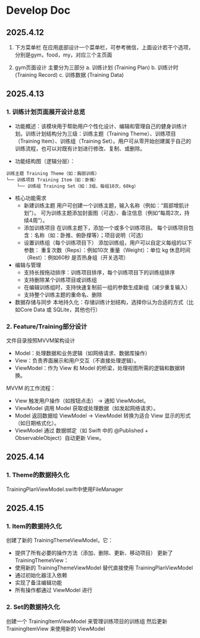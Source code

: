 # Develop Doc
## 2025.4.12
1. 下方菜单栏
   在应用底部设计一个菜单栏，可参考微信，上面设计若干个选项，分别是gym，food，my，对应三个主页面

2. gym页面设计
   主要分为三部分
   a. 训练计划 (Training Plan)
   b. 训练计时 (Training Record)
   c. 训练数据 (Training Data)

## 2025.4.13
### 1. 训练计划页面展开设计总览
- 功能概述：该模块用于帮助用户个性化设计、编辑和管理自己的健身训练计划。训练计划结构分为三级：训练主题（Training Theme）、训练项目（Training Item）、训练组（Training Set）。用户可从零开始创建属于自己的训练流程，也可以对既有计划进行修改、复制、或删除。

- 功能结构图（逻辑分层）：
```
训练主题 Training Theme（如：胸部训练）
└── 训练项目 Training Item（如：卧推）
    └── 训练组 Training Set（如：3组，每组10次，60kg）
```
- 核心功能需求
   - 新建训练主题
   用户可创建一个训练主题，输入名称（例如：“肩部增肌计划”）。
  可为训练主题添加封面图（可选）、备注信息（例如“每周2次，持续4周”）。
   - 添加训练项目
  在训练主题下，添加一个或多个训练项目。
  每个训练项目包含：名称（如：卧推、俯卧撑等）；项目说明（可选）
  - 设置训练组（每个训练项目下）
	添加训练组，用户可以自定义每组的以下参数：
	重复次数（Reps）：例如10次
	重量（Weight）：单位 kg
	休息时间（Rest）：例如60秒
	是否热身组（开关选项）
- 编辑与管理
	- 支持长按拖动排序：训练项目排序，每个训练项目下的训练组排序
	- 支持删除某个训练项目或训练组
	- 在编辑训练组时，支持快速复制前一组的参数生成新组（减少重复输入）
	- 支持整个训练主题的重命名、删除
- 数据存储与同步
	本地持久化：存储训练计划结构，选择你认为合适的方式（比如Core Data 或 SQLite，其他也行）

### 2. Feature/Training部分设计
文件目录按照MVVM架构设计
- Model：处理数据和业务逻辑（如网络请求、数据库操作）
- View：负责界面展示和用户交互（不直接处理逻辑）。
- ViewModel：作为 View 和 Model 的桥梁，处理视图所需的逻辑和数据转换。

MVVM 的工作流程：
- View 触发用户操作（如按钮点击） → 通知 ViewModel。
- ViewModel 调用 Model 获取或处理数据（如发起网络请求）。
- Model 返回数据给 ViewModel → ViewModel 转换为适合 View 显示的形式（如日期格式化）。
- ViewModel 通过 数据绑定（如 Swift 中的 @Published + ObservableObject）自动更新 View。

## 2025.4.14
### 1. Theme的数据持久化
TrainingPlanViewModel.swift中使用FileManager

## 2025.4.15
### 1. Item的数据持久化
创建了新的 TrainingThemeViewModel，它：
- 提供了所有必要的操作方法（添加、删除、更新、移动项目）
更新了 TrainingThemeView：
- 使用新的 TrainingThemeViewModel 替代直接使用 TrainingPlanViewModel
- 通过初始化器注入依赖
- 实现了备注编辑功能
- 所有操作都通过 ViewModel 进行

### 2. Set的数据持久化
创建一个 TrainingItemViewModel 来管理训练项目的训练组
然后更新 TrainingItemView 来使用新的 ViewModel